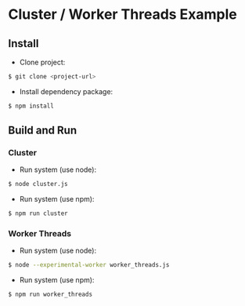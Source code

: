 # Cluster / Worker Threads Example #

## Install
* Clone project:
```bash 
$ git clone <project-url>
```
* Install dependency package:
```bash
$ npm install
```

## Build and Run
### Cluster
* Run system (use node):
```bash
$ node cluster.js
```
* Run system (use npm):
```bash
$ npm run cluster
```

### Worker Threads
* Run system (use node):
```bash
$ node --experimental-worker worker_threads.js
```
* Run system (use npm):
```bash
$ npm run worker_threads
```
